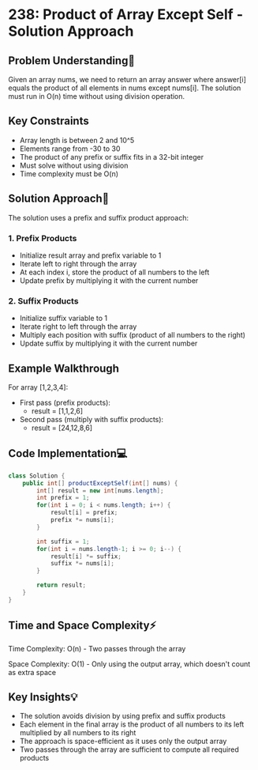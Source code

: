 # 238: Product of Array Except Self - Solution Approach

## Problem Understanding🤔

Given an array nums, we need to return an array answer where answer[i] equals the product of all elements in nums except nums[i]. The solution must run in O(n) time without using division operation.

## Key Constraints

- Array length is between 2 and 10^5
- Elements range from -30 to 30
- The product of any prefix or suffix fits in a 32-bit integer
- Must solve without using division
- Time complexity must be O(n)

## Solution Approach🎯

The solution uses a prefix and suffix product approach:

### 1. Prefix Products

- Initialize result array and prefix variable to 1
- Iterate left to right through the array
- At each index i, store the product of all numbers to the left
- Update prefix by multiplying it with the current number

### 2. Suffix Products

- Initialize suffix variable to 1
- Iterate right to left through the array
- Multiply each position with suffix (product of all numbers to the right)
- Update suffix by multiplying it with the current number

## Example Walkthrough

For array [1,2,3,4]:

- First pass (prefix products):
    - result = [1,1,2,6]
- Second pass (multiply with suffix products):
    - result = [24,12,8,6]

## Code Implementation💻

```java
class Solution {
    public int[] productExceptSelf(int[] nums) {
        int[] result = new int[nums.length];
        int prefix = 1;
        for(int i = 0; i < nums.length; i++) {
            result[i] = prefix;
            prefix *= nums[i];
        }

        int suffix = 1;
        for(int i = nums.length-1; i >= 0; i--) {
            result[i] *= suffix;
            suffix *= nums[i];
        }

        return result;
    }
}
```

## Time and Space Complexity⚡

Time Complexity: O(n) - Two passes through the array

Space Complexity: O(1) - Only using the output array, which doesn't count as extra space

## Key Insights💡

- The solution avoids division by using prefix and suffix products
- Each element in the final array is the product of all numbers to its left multiplied by all numbers to its right
- The approach is space-efficient as it uses only the output array
- Two passes through the array are sufficient to compute all required products